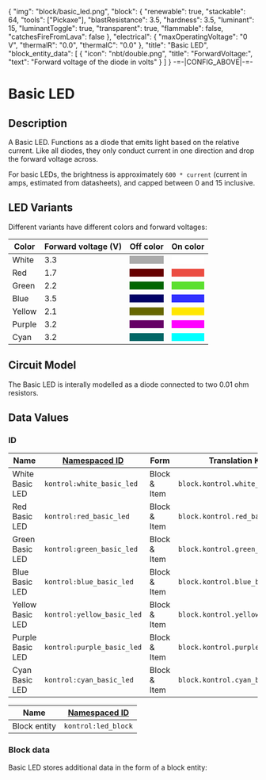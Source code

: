 {
    "img": "block/basic_led.png",
    "block": {
        "renewable": true,
        "stackable": 64,
        "tools": ["Pickaxe"],
        "blastResistance": 3.5,
        "hardness": 3.5,
        "luminant": 15,
        "luminantToggle": true,
        "transparent": true,
        "flammable": false,
        "catchesFireFromLava": false
    },
    "electrical": {
        "maxOperatingVoltage": "0 V",
        "thermalR": "0.0",
        "thermalC": "0.0"
    },
    "title": "Basic LED",
    "block_entity_data": [
        {
            "icon": "nbt/double.png",
            "title": "ForwardVoltage:",
            "text": "Forward voltage of the diode in volts"
        }
    ]
}
-=-|CONFIG_ABOVE|-=-


# Basic LED

<ModInfoCard :img="img" :blockData="block" :electricalData="electrical" :title="title" />


## Description

A Basic LED. Functions as a diode that emits light based on the relative current. Like all diodes, they only conduct current in one direction and drop the forward voltage across.

For basic LEDs, the brightness is approximately `600 * current` (current in amps, estimated from datasheets), and capped between 0 and 15 inclusive.

<WikiImage caption="Various LEDs" src="/img/led.png" :float="false" />

## LED Variants

Different variants have different colors and forward voltages:

|Color|Forward voltage (V)|Off color|On color|
|---|---|---|---|
|White|3.3|<div style="background-color: #aaa; width: 100%; height: 1em"></div>|<div style="background-color: #fff; width: 100%; height: 1em"></div>|
|Red  |1.7|<div style="background-color: #660000; width: 100%; height: 1em"></div>|<div style="background-color: #eb4d42; width: 100%; height: 1em"></div>|
|Green|2.2|<div style="background-color: #006600; width: 100%; height: 1em"></div>|<div style="background-color: #5be02f; width: 100%; height: 1em"></div>|
|Blue |3.5|<div style="background-color: #000066; width: 100%; height: 1em"></div>|<div style="background-color: #3030ff; width: 100%; height: 1em"></div>|
|Yellow|2.1|<div style="background-color: #666600; width: 100%; height: 1em"></div>|<div style="background-color: #ffe600; width: 100%; height: 1em"></div>|
|Purple|3.2|<div style="background-color: #660066; width: 100%; height: 1em"></div>|<div style="background-color: #ff00ff; width: 100%; height: 1em"></div>|
|Cyan |3.2|<div style="background-color: #006666; width: 100%; height: 1em"></div>|<div style="background-color: #00ffff; width: 100%; height: 1em"></div>|


## Circuit Model

<WikiImage caption="Diode internal circuit model" src="/img/circuit/diode.png" :float="false" />

The Basic LED is interally modelled as a diode connected to two 0.01 ohm resistors.


## Data Values

### ID
| Name | [Namespaced ID](https://minecraft.fandom.com/wiki/Namespaced_ID) | Form | Translation Key |
| --- | --- | --- | --- |
| White Basic LED | `kontrol:white_basic_led` | Block & Item | `block.kontrol.white_basic_led` |
| Red Basic LED | `kontrol:red_basic_led` | Block & Item | `block.kontrol.red_basic_led` |
| Green Basic LED | `kontrol:green_basic_led` | Block & Item | `block.kontrol.green_basic_led` |
| Blue Basic LED | `kontrol:blue_basic_led` | Block & Item | `block.kontrol.blue_basic_led` |
| Yellow Basic LED | `kontrol:yellow_basic_led` | Block & Item | `block.kontrol.yellow_basic_led` |
| Purple Basic LED | `kontrol:purple_basic_led` | Block & Item | `block.kontrol.purple_basic_led` |
| Cyan Basic LED | `kontrol:cyan_basic_led` | Block & Item | `block.kontrol.cyan_basic_led` |

| Name | [Namespaced ID](https://minecraft.fandom.com/wiki/Namespaced_ID) |
| --- | --- |
| Block entity | `kontrol:led_block` |


### Block data

Basic LED stores additional data in the form of a block entity:

<WikiTree icon="nbt/compound.png" :data="block_entity_data" :inherit="['electricalBlockEntity']" title="<b>Block entity data</b>" />
